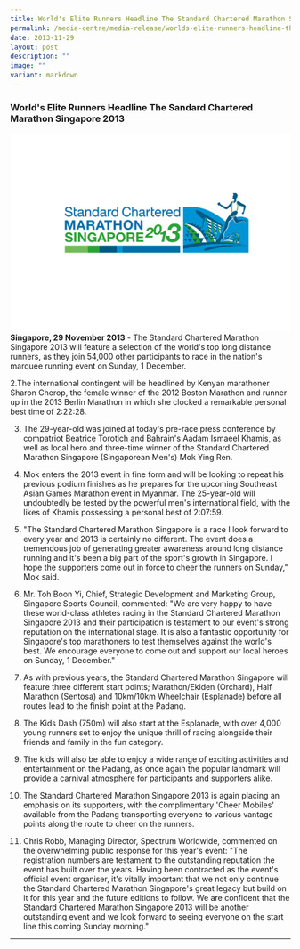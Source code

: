 ```yaml
---
title: World's Elite Runners Headline The Standard Chartered Marathon Singapore 2013
permalink: /media-centre/media-release/worlds-elite-runners-headline-the-sc-marathon-singapore-2013/
date: 2013-11-29
layout: post
description: ""
image: ""
variant: markdown
---
```

### **World's Elite Runners Headline The Sandard Chartered Marathon Singapore 2013**
![](/images/Media%20Centre/Media%20Release/2013/Nov/SCMS2013_logo06.jpeg)
**Singapore, 29 November 2013** - The Standard Chartered Marathon Singapore 2013 will feature a selection of the world's top long distance runners, as they join 54,000 other participants to race in the nation's marquee running event on Sunday, 1 December.

2.The international contingent will be headlined by Kenyan marathoner Sharon Cherop, the female winner of the 2012 Boston Marathon and runner up in the 2013 Berlin Marathon in which she clocked a remarkable personal best time of 2:22:28.

3. The 29-year-old was joined at today's pre-race press conference by compatriot Beatrice Torotich and Bahrain's Aadam Ismaeel Khamis, as well as local hero and three-time winner of the Standard Chartered Marathon Singapore (Singaporean Men's) Mok Ying Ren.

4. Mok enters the 2013 event in fine form and will be looking to repeat his previous podium finishes as he prepares for the upcoming Southeast Asian Games Marathon event in Myanmar. The 25-year-old will undoubtedly be tested by the powerful men's international field, with the likes of Khamis possessing a personal best of 2:07:59.

5. "The Standard Chartered Marathon Singapore is a race I look forward to every year and 2013 is certainly no different. The event does a tremendous job of generating greater awareness around long distance running and it's been a big part of the sport's growth in Singapore. I hope the supporters come out in force to cheer the runners on Sunday," Mok said.

6. Mr. Toh Boon Yi, Chief, Strategic Development and Marketing Group, Singapore Sports Council, commented: "We are very happy to have these world-class athletes racing in the Standard Chartered Marathon Singapore 2013 and their participation is testament to our event's strong reputation on the international stage. It is also a fantastic opportunity for Singapore's top marathoners to test themselves against the world's best. We encourage everyone to come out and support our local heroes on Sunday, 1 December."

7. As with previous years, the Standard Chartered Marathon Singapore will feature three different start points; Marathon/Ekiden (Orchard), Half Marathon (Sentosa) and 10km/10km Wheelchair (Esplanade) before all routes lead to the finish point at the Padang.

8. The Kids Dash (750m) will also start at the Esplanade, with over 4,000 young runners set to enjoy the unique thrill of racing alongside their friends and family in the fun category.

9. The kids will also be able to enjoy a wide range of exciting activities and entertainment on the Padang, as once again the popular landmark will provide a carnival atmosphere for participants and supporters alike.

10. The Standard Chartered Marathon Singapore 2013 is again placing an emphasis on its supporters, with the complimentary 'Cheer Mobiles' available from the Padang transporting everyone to various vantage points along the route to cheer on the runners.

11. Chris Robb, Managing Director, Spectrum Worldwide, commented on the overwhelming public response for this year's event: "The registration numbers are testament to the outstanding reputation the event has built over the years. Having been contracted as the event's official event organiser, it's vitally important that we not only continue the Standard Chartered Marathon Singapore's great legacy but build on it for this year and the future editions to follow. We are confident that the Standard Chartered Marathon Singapore 2013 will be another outstanding event and we look forward to seeing everyone on the start line this coming Sunday morning."



---